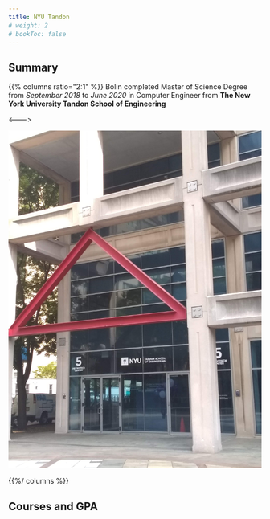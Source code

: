 ```yaml
---
title: NYU Tandon 
# weight: 2
# bookToc: false
---
```


## Summary



<!-- ![Resize](images/NYU_Tandon.png) -->
{{% columns ratio="2:1" %}}
Bolin completed Master of Science Degree from  *September 2018* to *June 2020* in  Computer Engineer from **The New York University Tandon School of Engineering**

<--->

![NYU](https://github.com/howtoprogram2017/bolin-blog/blob/main/static/NYU_Tandon.jpg "200px")

{{%/ columns %}}
<!-- {{ with resources.Get "images/NYU_Tandon.jpg" }}
  {{ with .Filter $filter }}
    <img src="{{ .RelPermalink }}" width="{{ .Width }}" height="{{ .Height }}" alt="">
  {{ end }}
{{ end }} -->

## Courses and GPA





